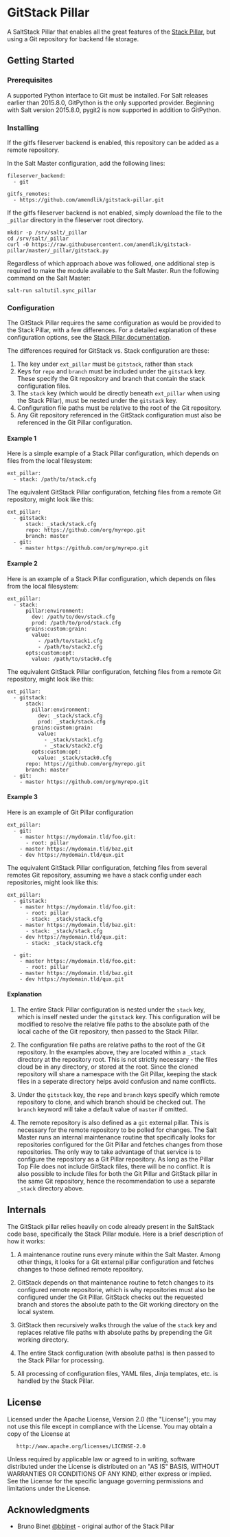 # GitStack Pillar

A SaltStack Pillar that enables all the great features of the [Stack Pillar](https://docs.saltstack.com/en/latest/ref/pillar/all/salt.pillar.stack.html#module-salt.pillar.stack), but using a Git repository for backend file storage.

## Getting Started

### Prerequisites

A supported Python interface to Git must be installed. For Salt releases earlier than 2015.8.0, GitPython is the only supported provider. Beginning with Salt version 2015.8.0, pygit2 is now supported in addition to GitPython.

### Installing

If the gitfs fileserver backend is enabled, this repository can be added as a remote repository.

In the Salt Master configuration, add the following lines:
```
fileserver_backend:
  - git

gitfs_remotes:
  - https://github.com/amendlik/gitstack-pillar.git
```

If the gitfs fileserver backend is not enabled, simply download the file to the `_pillar` directory in the fileserver root directory.
```
mkdir -p /srv/salt/_pillar
cd /srv/salt/_pillar
curl -O https://raw.githubusercontent.com/amendlik/gitstack-pillar/master/_pillar/gitstack.py
```

Regardless of which approach above was followed, one additional step is required to make the module available to the Salt Master. Run the following command on the Salt Master:
```
salt-run saltutil.sync_pillar
```

### Configuration

The GitStack Pillar requires the same configuration as would be provided to the Stack Pillar, with a few differences. For a detailed explanation of these configuration options, see the [Stack Pillar documentation](https://docs.saltstack.com/en/latest/ref/pillar/all/salt.pillar.stack.html#module-salt.pillar.stack).

The differences required for GitStack vs. Stack configuration are these:

1. The key under `ext_pillar` must be `gitstack`, rather than `stack`
2. Keys for `repo` and `branch` must be included under the `gitstack` key. These specify the Git repository and branch that contain the stack configuration files.
3. The `stack` key (which would be directly beneath `ext_pillar` when using the Stack Pillar), must be nested under the `gitstack` key.
4. Configuration file paths must be relative to the root of the Git repository.
5. Any Git repository referenced in the GitStack configuration must also be referenced in the Git Pillar configuration.

#### Example 1
Here is a simple example of a Stack Pillar configuration, which depends on files from the local filesystem:
```
ext_pillar:
  - stack: /path/to/stack.cfg
```
The equivalent GitStack Pillar configuration, fetching files from a remote Git repository, might look like this:
```
ext_pillar:
  - gitstack:
      stack: _stack/stack.cfg
      repo: https://github.com/org/myrepo.git
      branch: master
  - git:
    - master https://github.com/org/myrepo.git
```

#### Example 2
Here is an example of a Stack Pillar configuration, which depends on files from the local filesystem:
```
ext_pillar:
  - stack:
      pillar:environment:
        dev: /path/to/dev/stack.cfg
        prod: /path/to/prod/stack.cfg
      grains:custom:grain:
        value:
          - /path/to/stack1.cfg
          - /path/to/stack2.cfg
      opts:custom:opt:
        value: /path/to/stack0.cfg
```
The equivalent GitStack Pillar configuration, fetching files from a remote Git repository, might look like this:
```
ext_pillar:
  - gitstack:
      stack:
        pillar:environment:
          dev: _stack/stack.cfg
          prod: _stack/stack.cfg
        grains:custom:grain:
          value:
            - _stack/stack1.cfg
            - _stack/stack2.cfg
        opts:custom:opt:
          value: _stack/stack0.cfg
      repo: https://github.com/org/myrepo.git
      branch: master
  - git:
    - master https://github.com/org/myrepo.git
```

#### Example 3
Here is an example of Git Pillar configuration
```
ext_pillar:
  - git:
    - master https://mydomain.tld/foo.git:
      - root: pillar
    - master https://mydomain.tld/baz.git
    - dev https://mydomain.tld/qux.git
```
The equivalent GitStack Pillar configuration, fetching files from several remotes Git repository, assuming we have a stack config under each repositories,
might look like this:
```
ext_pillar:
  - gitstack:
    - master https://mydomain.tld/foo.git:
      - root: pillar
      - stack: _stack/stack.cfg
    - master https://mydomain.tld/baz.git:
      - stack: _stack/stack.cfg
    - dev https://mydomain.tld/qux.git:
      - stack: _stack/stack.cfg

  - git:
    - master https://mydomain.tld/foo.git:
      - root: pillar
    - master https://mydomain.tld/baz.git
    - dev https://mydomain.tld/qux.git
```


#### Explanation
1. The entire Stack Pillar configuration is nested under the `stack` key, which is inself nested under the `gitstack` key. This configuration will be modified to resolve the relative file paths to the absolute path of the local cache of the Git repository, then passed to the Stack Pillar.

2. The configuration file paths are relative paths to the root of the Git repository. In the examples above, they are located within a `_stack` directory at the repository root. This is not strictly necessary - the files cloud be in any directory, or stored at the root. Since the cloned repository will share a namespace with the Git Pillar, keeping the stack files in a seperate directory helps avoid confusion and name conflicts.

3. Under the `gitstack` key, the `repo` and `branch` keys specify which remote repository to clone, and which branch should be checked out. The `branch` keyword will take a default value of `master` if omitted.

4. The remote repository is also defined as a `git` external pillar. This is necessary for the remote repository to be polled for changes. The Salt Master runs an internal maintenance routine that specifically looks for repositories configured for the Git Pillar and fetches changes from those repositories. The only way to take advantage of that service is to configure the repository as a Git Pillar repository. As long as the Pillar Top File does not include GitStack files, there will be no conflict. It is also possible to include files for both the Git Pillar and GitStack pillar in the same Git repository, hence the recommendation to use a separate `_stack` directory above.

## Internals

The GitStack pillar relies heavily on code already present in the SaltStack code base, specifically the Stack Pillar module. Here is a brief description of how it works:

1. A maintenance routine runs every minute within the Salt Master. Among other things, it looks for a Git external pillar configuration and fetches changes to those defined remote repository.

2. GitStack depends on that maintenance routine to fetch changes to its configured remote repositorie, which is why repositories must also be configured under the Git Pillar. GitStack checks out the requested branch and stores the absolute path to the Git working directory on the local system.

3. GitStack then recursively walks through the value of the `stack` key and replaces relative file paths with absolute paths by prepending the Git working directory.

4. The entire Stack configuration (with absolute paths) is then passed to the Stack Pillar for processing.

5. All processing of configuration files, YAML files, Jinja templates, etc. is handled by the Stack Pillar.

## License

   Licensed under the Apache License, Version 2.0 (the "License");
   you may not use this file except in compliance with the License.
   You may obtain a copy of the License at

       http://www.apache.org/licenses/LICENSE-2.0

   Unless required by applicable law or agreed to in writing, software
   distributed under the License is distributed on an "AS IS" BASIS,
   WITHOUT WARRANTIES OR CONDITIONS OF ANY KIND, either express or implied.
   See the License for the specific language governing permissions and
   limitations under the License.

## Acknowledgments
* Bruno Binet [@bbinet](https://github.com/bbinet) - original author of the Stack Pillar
